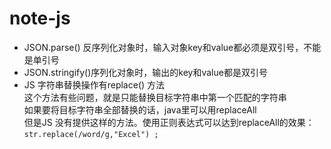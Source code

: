 # note-js



- JSON.parse() 反序列化对象时，输入对象key和value都必须是双引号，不能是单引号
- JSON.stringify()序列化对象时，输出的key和value都是双引号
- JS 字符串替换操作有replace() 方法  
这个方法有些问题，就是只能替换目标字符串中第一个匹配的字符串  
如果要将目标字符串全部替换的话，java里可以用replaceAll  
但是JS 没有提供这样的方法。使用正则表达式可以达到replaceAll的效果：
`str.replace(/word/g,"Excel") ;`  

